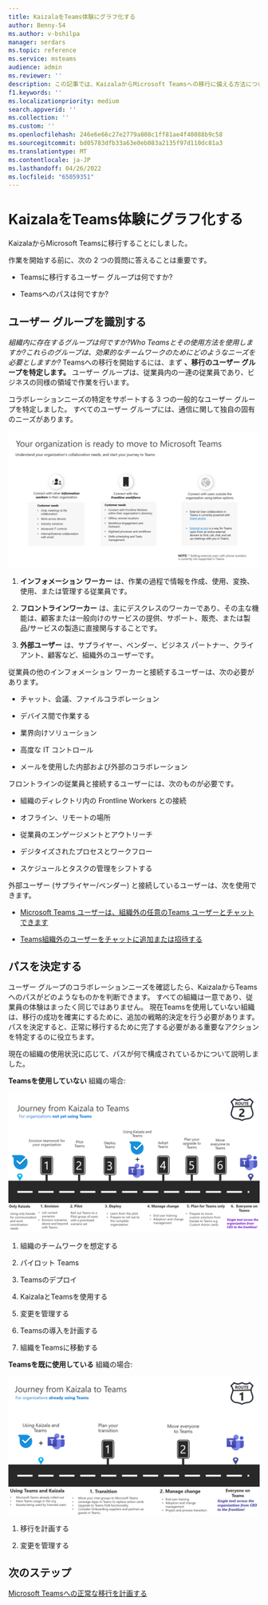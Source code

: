 ```yaml
---
title: KaizalaをTeams体験にグラフ化する
author: Benny-54
ms.author: v-bshilpa
manager: serdars
ms.topic: reference
ms.service: msteams
audience: admin
ms.reviewer: ''
description: この記事では、KaizalaからMicrosoft Teamsへの移行に備える方法について説明します。
f1.keywords: ''
ms.localizationpriority: medium
search.appverid: ''
ms.collection: ''
ms.custom: ''
ms.openlocfilehash: 246e6e66c27e2779a808c1ff81ae4f40088b9c58
ms.sourcegitcommit: bd05783dfb33a63e0eb083a2135f97d110dc81a3
ms.translationtype: MT
ms.contentlocale: ja-JP
ms.lasthandoff: 04/26/2022
ms.locfileid: "65059351"
---
```

# <a name="charting-your-kaizala-to-teams-journey"></a>KaizalaをTeams体験にグラフ化する

KaizalaからMicrosoft Teamsに移行することにしました。

作業を開始する前に、次の 2 つの質問に答えることは重要です。

- Teamsに移行するユーザー グループは何ですか?  

- Teamsへのパスは何ですか?

## <a name="identify-user-groups"></a>ユーザー グループを識別する

*組織内に存在するグループは何ですか?Who Teamsとその使用方法を使用しますか?これらのグループは、効果的なチームワークのためにどのようなニーズを必要としますか?* Teamsへの移行を開始するには、まず **、移行のユーザー グループを特定します。**  ユーザー グループは、従業員内の一連の従業員であり、ビジネスの同様の領域で作業を行います。 

コラボレーションニーズの特定をサポートする 3 つの一般的なユーザー グループを特定しました。 すべてのユーザー グループには、通信に関して独自の固有のニーズがあります。 

![切り替え用のユーザー グループのグラフ](media/kaizala-user-groups.png)

 1. **インフォメーション ワーカー** は、作業の過程で情報を作成、使用、変換、使用、または管理する従業員です。

 2. **フロントラインワーカー** は、主にデスクレスのワーカーであり、その主な機能は、顧客または一般向けのサービスの提供、サポート、販売、または製品/サービスの製造に直接関与することです。

 3. **外部ユーザー** は、サプライヤー、ベンダー、ビジネス パートナー、クライアント、顧客など、組織外のユーザーです。

従業員の他のインフォメーション ワーカーと接続するユーザーは、次の必要があります。

- チャット、会議、ファイルコラボレーション

- デバイス間で作業する

- 業界向けソリューション

- 高度な IT コントロール
  
- メールを使用した内部および外部のコラボレーション

フロントラインの従業員と接続するユーザーには、次のものが必要です。

- 組織のディレクトリ内の Frontline Workers との接続

- オフライン、リモートの場所

- 従業員のエンゲージメントとアウトリーチ

- デジタイズされたプロセスとワークフロー

- スケジュールとタスクの管理をシフトする

外部ユーザー (サプライヤー/ベンダー) と接続しているユーザーは、次を使用できます。

- [Microsoft Teams ユーザーは、組織外の任意のTeams ユーザーとチャットできます](https://techcommunity.microsoft.com/t5/microsoft-teams-blog/microsoft-teams-users-can-now-chat-with-any-teams-user-outside/ba-p/3070832)

- [Teams組織外のユーザーをチャットに追加または招待する](https://support.microsoft.com/en-us/office/add-or-invite-people-outside-your-teams-org-to-a-chat-6897ab47-9f60-4db6-8b95-18599714fe57)

## <a name="determine-your-path"></a>パスを決定する

ユーザー グループのコラボレーションニーズを確認したら、KaizalaからTeamsへのパスがどのようなものかを判断できます。 すべての組織は一意であり、従業員の体験はまったく同じではありません。 現在Teamsを使用していない組織は、移行の成功を確実にするために、追加の戦略的決定を行う必要があります。 パスを決定すると、正常に移行するために完了する必要がある重要なアクションを特定するのに役立ちます。

現在の組織の使用状況に応じて、パスが何で構成されているかについて説明しました。  

**Teamsを使用していない** 組織の場合:

![現在Teamsを使用していない組織のパス](media/kaizala-not-using-teams.png)

 1. 組織のチームワークを想定する

 2. パイロット Teams
  
 3. Teamsのデプロイ
  
 4. KaizalaとTeamsを使用する
  
 5. 変更を管理する

 6. Teamsの導入を計画する

 7. 組織をTeamsに移動する

**Teamsを既に使用している** 組織の場合:

![現在Teamsを使用している組織のパス](media/kaizala-using-teams.png)

 1. 移行を計画する

 2. 変更を管理する

## <a name="next-steps"></a>次のステップ

<a name="ControlSyncThroughput"> </a>

[Microsoft Teamsへの正常な移行を計画する](/MicrosoftTeams/plan-your-move-kaizala)
